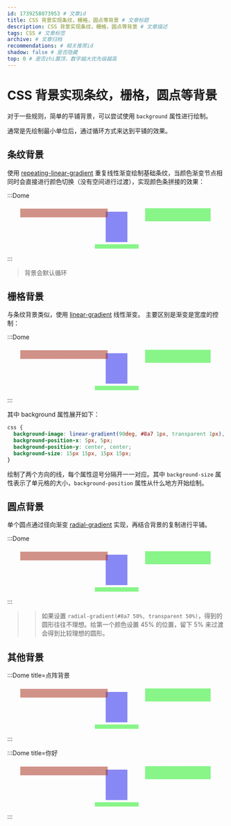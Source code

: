 ```yaml
---
id: 1739258073953 # 文章id
title: CSS 背景实现条纹，栅格，圆点等背景 # 文章标题
description: CSS 背景实现条纹，栅格，圆点等背景 # 文章描述
tags: CSS # 文章标签
archive: # 文章归档
recommendations: # 相关推荐id
shadow: false # 是否隐藏
top: 0 # 是否zhi置顶，数字越大优先级越高
---
```


# CSS 背景实现条纹，栅格，圆点等背景

对于一些规则，简单的平铺背景，可以尝试使用 `background` 属性进行绘制。

通常是先绘制最小单位后，通过循环方式来达到平铺的效果。

## 条纹背景

使用 [repeating-linear-gradient](https://developer.mozilla.org/zh-CN/docs/Web/CSS/gradient/repeating-linear-gradient) 重复线性渐变绘制基础条纹，当颜色渐变节点相同时会直接进行颜色切换（没有空间进行过渡），实现颜色条拼接的效果：

:::Dome

<div class="background"></div>

<style>
  .background {
    height: 100px;
    width: 100%;
    background: repeating-linear-gradient(
      45deg, /* 90度表示水平方向 */ 
      #f70a8dea, /* 第一种颜色 */ 
      #f70a8dea 10px, /* 第一种颜色的宽度 */ 
      #0366d6ea 10px, /* 第二种颜色 */ 
      #0366d6ea 20px /* 第二种颜色的宽度 */
    );
  }
</style>

:::

> 背景会默认循环

## 栅格背景

与条纹背景类似，使用 [linear-gradient](https://developer.mozilla.org/zh-CN/docs/Web/CSS/gradient/linear-gradient) 线性渐变。 主要区别是渐变是宽度的控制：

:::Dome

<div class="background"></div>

<style>
  .background {
    height: 100px;
    width: 100%;
    background: linear-gradient(90deg, #8a7 1px, transparent 1px) 5px/15px 15px,
                linear-gradient(0deg, #8a7 1px, transparent 1px) 5px/15px 15px;
  }
</style>

:::

其中 background 属性展开如下：

```css
css {
  background-image: linear-gradient(90deg, #8a7 1px, transparent 1px), linear-gradient(0deg, #8a7 1px, transparent 1px);
  background-position-x: 5px, 5px;
  background-position-y: center, center;
  background-size: 15px 15px, 15px 15px;
}
```

绘制了两个方向的线，每个属性逗号分隔开一一对应。其中 `background-size` 属性表示了单元格的大小，`background-position` 属性从什么地方开始绘制。

## 圆点背景

单个圆点通过径向渐变 [radial-gradient](https://developer.mozilla.org/zh-CN/docs/Web/CSS/gradient/radial-gradient) 实现，再结合背景的复制进行平铺。

:::Dome

<div class="background"></div>

<style>
  .background {
    height: 100px;
    width: 100%;
    background: radial-gradient(#8a7 45%, transparent 50%) 0px/20px 20px;
  }
</style>

:::

> > 如果设置 `radial-gradient(#8a7 50%, transparent 50%)`，得到的圆形往往不理想。给第一个颜色设置 45% 的位置，留下 5% 来过渡会得到比较理想的圆形。

## 其他背景

:::Dome title=点阵背景

<div class="background"></div>

<style>
  .background {
    height: 100px;
    width: 100%;
    filter: con;
    background: linear-gradient(45deg, #eee 25%, #0000 25%, #0000 75%, #eee 75%) 0 0/31px 31px,
                linear-gradient(45deg, #eee 25%, #0000 25%, #0000 75%, #eee 75%) 15px 15px/31px 31px;
  }
</style>

:::

:::Dome title=你好

<div class="background"></div>

<style>
  .background {
    height: 100px;
    width: 100%;
    filter: con;
    background: linear-gradient(#000 0, #a328 0) 10% 10%/40% 20% no-repeat,
                linear-gradient(#000 0, #2e28 0) 90% 10%/30% 30% no-repeat,
                linear-gradient(#000 0, #22e8 0) 50% 50%/10% 70% no-repeat,
                linear-gradient(#000 0, #2e28 0) 50% 100%/20% 10% no-repeat;
  }
</style>

:::
